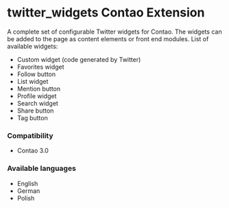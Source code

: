 twitter_widgets Contao Extension
================================

A complete set of configurable Twitter widgets for Contao. The widgets can be added to the page as content elements or front end modules. List of available widgets:
- Custom widget (code generated by Twitter)
- Favorites widget
- Follow button
- List widget
- Mention button
- Profile widget
- Search widget
- Share button
- Tag button

### Compatibility
- Contao 3.0

### Available languages
- English
- German
- Polish